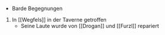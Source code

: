 + Barde
Begegnungen
1.  In [[Wegfels]] in der Taverne getroffen
	+ Seine Laute wurde von [[Drogan]] und [[Furzl]] repariert 
